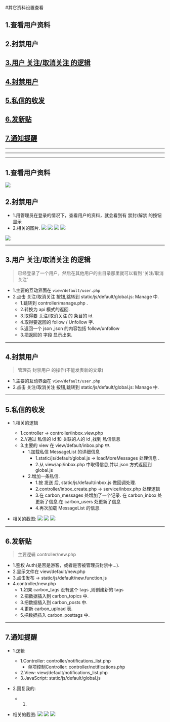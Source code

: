 #其它资料设置查看


## 1.查看用户资料
## 2.封禁用户
## [3.用户 关注/取消关注 的逻辑](#follow)
## [4.封禁用户](#block_user)
## [5.私信的收发](#private_message)
## [6.发新贴](#new_article)
## [7.通知提醒](#notification)
***
***
***


## 1.查看用户资料

![](/assets/ScreenShot2018-01-15_15.41.19.png)

## 2.封禁用户
* 1.用管理员在登录的情况下，查看用户的资料，就会看到有 禁封/解禁 的按钮显示
* 2.相关的图片.
![](/assets/ScreenShot2018-01-15_14.01.05.png)
![](/assets/ScreenShot2018-01-16_10.11.00.png)
![](/assets/ScreenShot2018-01-15_14.01.38.png)
![](/assets/ScreenShot2018-01-15_15.41.19.png)

![](/assets/ScreenShot2018-01-15_14.01.38.png)


***

## 3.用户 关注/取消关注 的逻辑<a name="follow"/>
>已经登录了一个用户，然后在其他用户的主目录那里就可以看到 ‘关注/取消关注’

* 1.主要的互动界面在 ```view/default/user.php```
* 2.点击 关注/取消关注 按钮,跳转到 static/js/default/global.js: Manage 中.
    * 1.跳转到 controller/manage.php .
    * 2.转换为 api 模式的返回.
    * 3.取得要 关注/取消关注 的 条目的 id. 
    * 4.取得要返回的 follow / Unfollow 字.
    * 5.返回一个 json ,json 的内容包括 follow/unfollow
    * 3.把返回的 字段 显示出来.

***

## 4.封禁用户<a name="block_user"/>
>管理员 封禁用户 的操作(不能发表新的文章)

* 1.主要的互动界面在 ```view/default/user.php```
* 2.点击 关注/取消关注 按钮,跳转到 static/js/default/global.js: Manage 中.

***

## 5.私信的收发<a name="private_message"/>
* 1.相关的逻辑
    * 1.controller ->  controller/inbox_view.php
    * 2.//通过 私信的 id 和 关联的人的 id ,找到 私信信息
    * 3.主要的 view 在 view/default/inbox.php 中.
        * 1.加载私信 MessageList 的详细信息
          * 1.static/js/default/global.js  ->   loadMoreMessages 处理信息 .
          * 2.从 view/api/inbox.php 中取得信息,并以 json 方式返回到 global.js
        * 2.增加一条私信.
            * 1.按 发送 后, static/js/default/inbox.js 做回调处理.
            * 2.controller/inbox_create.php -> service/inbox.php 处理逻辑
            * 3.在 carbon_messages 处增加了一个记录. 在 carbon_inbox 处更新了信息.在 carbon_users 处更新了信息
            * 4.再次加载 MessageList 的信息.
                        
* 相关的截图:
![](/assets/ScreenShot2018-01-16_11.55.28.png)
![](/assets/ScreenShot2018-01-16_11.55.02.png)
![](/assets/ScreenShot2018-01-16_11.54.52.png)

***

## 6.发新贴<a name="new_article"/>
> 主要逻辑 controller/new.php

* 1.鉴权 Auth(是否是游客，或者是否被管理员封禁中...).
* 2.显示文件在 view/default/new.php 
* 3.点击发布 -> static/js/default/new.function.js
* 4.controller/new.php 
    * 1.如果 carbon_tags 没有这个 tags ,则创建新的 tags
    * 2.把数据插入到 carbon_topics 中.
    * 3.把数据插入到 carbon_posts 中.
    * 4.更新 carbon_upload 表.
    * 5.把数据插入 carbon_posttags 中.
    
***

## 7.通知提醒<a name="notification"/>

* 1.逻辑
    * 1.Controller: controller/notifications_list.php
       * 单项控制Controller: controller/notifications.php
    * 2.View: view/default/notifications_list.php
    * 3.JavaScript: static/js/default/global.js
    
* 2.回复我的:
    * 1.


* 相关的截图:
![](/assets/ScreenShot2018-01-16_22.45.29.png)
![](/assets/ScreenShot2018-01-16_22.53.53.png)
![](/assets/ScreenShot2018-01-16_21.40.36.png)

    






